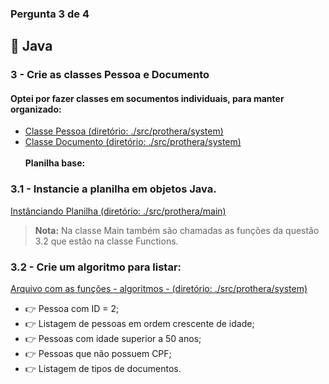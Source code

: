### Pergunta 3 de 4

## 🎯 Java

### 3 - Crie as classes Pessoa e Documento


#### Optei por fazer classes em socumentos individuais, para manter organizado:
- [Classe Pessoa (diretório: ./src/prothera/system)](src/prothera/system/Person.java)
- [Classe Documento (diretório: ./src/prothera/system)](src/prothera/system/Document.java)
<br><br>
**Planilha base:**


### 3.1 - Instancie a planilha em objetos Java.

[Instânciando Planilha (diretório: ./src/prothera/main)](src/prothera/main/Main.java)

> **Nota:** Na classe Main também são chamadas as funções da questão 3.2 que estão na classe Functions.

### 3.2 - Crie um algoritmo para listar:

[Arquivo com as funções - algoritmos - (diretório: ./src/prothera/system)](src/prothera/system/Functions.java)

- 👉 Pessoa com ID = 2;
- 👉 Listagem de pessoas em ordem crescente de idade;
- 👉 Pessoas com idade superior a 50 anos;
- 👉 Pessoas que não possuem CPF;
- 👉 Listagem de tipos de documentos.

